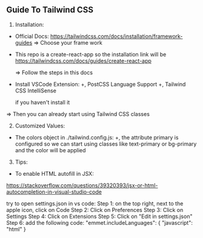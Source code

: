 ## Guide To Tailwind CSS

1. Installation:

- Official Docs:
  https://tailwindcss.com/docs/installation/framework-guides
  => Choose your frame work

- This repo is a create-react-app so the installation link will be
  https://tailwindcss.com/docs/guides/create-react-app

  => Follow the steps in this docs

- Install VSCode Extension:
  +, PostCSS Language Support
  +, Tailwind CSS IntelliSense

  if you haven't install it

=> Then you can already start using Tailwind CSS classes

2. Customized Values:

- The colors object in ./tailwind.config.js:
  +, the attribute primary is configured so we can start using
  classes like text-primary or bg-primary and the color
  will be applied

3. Tips:

- To enable HTML autofill in JSX:

https://stackoverflow.com/questions/39320393/jsx-or-html-autocompletion-in-visual-studio-code

try to open settings.json in vs code:
Step 1: on the top right, next to the apple icon, click on Code
Step 2: Click on Preferences
Step 3: Click on Settings
Step 4: Click on Extensions
Step 5: Click on "Edit in settings.json"
Step 6: add the following code:
"emmet.includeLanguages": {
"javascript": "html"
}
